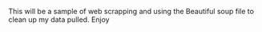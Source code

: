 This will be a sample of web scrapping and using the Beautiful soup file to clean up my data pulled. Enjoy
